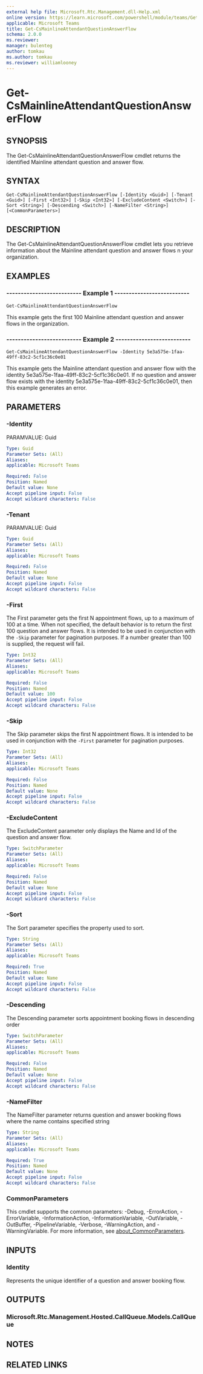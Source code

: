 ```yaml
---
external help file: Microsoft.Rtc.Management.dll-Help.xml
online version: https://learn.microsoft.com/powershell/module/teams/Get-CsMainlineAttendantQuestionAnswerFlow
applicable: Microsoft Teams
title: Get-CsMainlineAttendantQuestionAnswerFlow
schema: 2.0.0
ms.reviewer:
manager: bulenteg
author: tomkau
ms.author: tomkau
ms.reviewer: williamlooney
---
```


# Get-CsMainlineAttendantQuestionAnswerFlow

## SYNOPSIS
The Get-CsMainlineAttendantQuestionAnswerFlow cmdlet returns the identified Mainline attendant question and answer flow.

## SYNTAX

```
Get-CsMainlineAttendantQuestionAnswerFlow [-Identity <Guid>] [-Tenant <Guid>] [-First <Int32>] [-Skip <Int32>] [-ExcludeContent <Switch>] [-Sort <String>] [-Descending <Switch>] [-NameFilter <String>] [<CommonParameters>]
```

## DESCRIPTION
The Get-CsMainlineAttendantQuestionAnswerFlow cmdlet lets you retrieve information about the Mainline attendant question and answer flows n your organization.

## EXAMPLES

### -------------------------- Example 1 --------------------------
```
Get-CsMainlineAttendantQuestionAnswerFlow
```

This example gets the first 100 Mainline attendant question and answer flows in the organization.

### -------------------------- Example 2 --------------------------
```
Get-CsMainlineAttendantQuestionAnswerFlow -Identity 5e3a575e-1faa-49ff-83c2-5cf1c36c0e01
```

This example gets the Mainline attendant question and answer flow with the identity 5e3a575e-1faa-49ff-83c2-5cf1c36c0e01. If no question and answer flow exists with the identity 5e3a575e-1faa-49ff-83c2-5cf1c36c0e01, then this example generates an error.

## PARAMETERS

### -Identity
PARAMVALUE: Guid

```yaml
Type: Guid
Parameter Sets: (All)
Aliases:
applicable: Microsoft Teams

Required: False
Position: Named
Default value: None
Accept pipeline input: False
Accept wildcard characters: False
```

### -Tenant
PARAMVALUE: Guid

```yaml
Type: Guid
Parameter Sets: (All)
Aliases:
applicable: Microsoft Teams

Required: False
Position: Named
Default value: None
Accept pipeline input: False
Accept wildcard characters: False
```

### -First
The First parameter gets the first N appointment flows, up to a maximum of 100 at a time. 
When not specified, the default behavior is to return the first 100 question and answer flows. It is intended to be used in conjunction with the `-Skip` parameter for pagination purposes.
If a number greater than 100 is supplied, the request will fail.

```yaml
Type: Int32
Parameter Sets: (All)
Aliases:
applicable: Microsoft Teams

Required: False
Position: Named
Default value: 100
Accept pipeline input: False
Accept wildcard characters: False
```

### -Skip
The Skip parameter skips the first N appointment flows. It is intended to be used in conjunction with the `-First` parameter for pagination purposes.

```yaml
Type: Int32
Parameter Sets: (All)
Aliases:
applicable: Microsoft Teams

Required: False
Position: Named
Default value: None
Accept pipeline input: False
Accept wildcard characters: False
```

### -ExcludeContent
The ExcludeContent parameter only displays the Name and Id of the question and answer flow.

```yaml
Type: SwitchParameter
Parameter Sets: (All)
Aliases:
applicable: Microsoft Teams

Required: False
Position: Named
Default value: None
Accept pipeline input: False
Accept wildcard characters: False
```

### -Sort
The Sort parameter specifies the property used to sort.

```yaml
Type: String
Parameter Sets: (All)
Aliases:
applicable: Microsoft Teams

Required: True
Position: Named
Default value: Name
Accept pipeline input: False
Accept wildcard characters: False
```

### -Descending
The Descending parameter sorts appointment booking flows in descending order

```yaml
Type: SwitchParameter
Parameter Sets: (All)
Aliases:
applicable: Microsoft Teams

Required: False
Position: Named
Default value: None
Accept pipeline input: False
Accept wildcard characters: False
```

### -NameFilter
The NameFilter parameter returns question and answer booking flows where the name contains specified string

```yaml
Type: String
Parameter Sets: (All)
Aliases:
applicable: Microsoft Teams

Required: True
Position: Named
Default value: None
Accept pipeline input: False
Accept wildcard characters: False
```

### CommonParameters
This cmdlet supports the common parameters: -Debug, -ErrorAction, -ErrorVariable, -InformationAction, -InformationVariable, -OutVariable, -OutBuffer, -PipelineVariable, -Verbose, -WarningAction, and -WarningVariable. For more information, see [about_CommonParameters](https://go.microsoft.com/fwlink/?LinkID=113216).

## INPUTS

### Identity
Represents the unique identifier of a question and answer booking flow.

## OUTPUTS

### Microsoft.Rtc.Management.Hosted.CallQueue.Models.CallQueue

## NOTES

## RELATED LINKS

